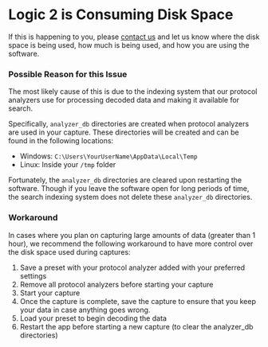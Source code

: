 # Logic 2 is Consuming Disk Space

If this is happening to you, please [contact us](https://contact.saleae.com/hc/en-us/requests/new) and let us know where the disk space is being used, how much is being used, and how you are using the software.

### Possible Reason for this Issue

The most likely cause of this is due to the indexing system that our protocol analyzers use for processing decoded data and making it available for search.

Specifically, `analyzer_db` directories are created when protocol analyzers are used in your capture. These directories will be created and can be found in the following locations:

* Windows: `C:\Users\YourUserName\AppData\Local\Temp`
* Linux: Inside your `/tmp` folder

Fortunately, the `analyzer_db` directories are cleared upon restarting the software. Though if you leave the software open for long periods of time, the search indexing system does not delete these `analyzer_db` directories.

### Workaround

In cases where you plan on capturing large amounts of data \(greater than 1 hour\), we recommend the following workaround to have more control over the disk space used during captures:

1. Save a preset with your protocol analyzer added with your preferred settings
2. Remove all protocol analyzers before starting your capture
3. Start your capture
4. Once the capture is complete, save the capture to ensure that you keep your data in case anything goes wrong.
5. Load your preset to begin decoding the data
6. Restart the app before starting a new capture \(to clear the analyzer\_db directories\)







